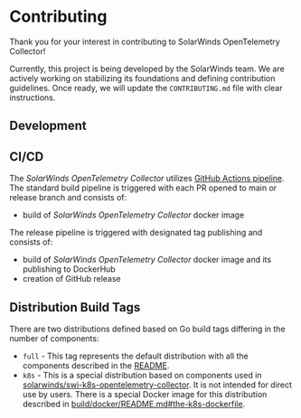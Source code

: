 # Contributing

Thank you for your interest in contributing to SolarWinds OpenTelemetry Collector!

Currently, this project is being developed by the SolarWinds team. 
We are actively working on stabilizing its foundations and defining contribution guidelines.
Once ready, we will update the `CONTRIBUTING.md` file with clear instructions.

## Development

## CI/CD
The _SolarWinds OpenTelemetry Collector_ utilizes [GitHub Actions pipeline](./.github).
The standard build pipeline is triggered with each PR opened to main or release branch and consists of:
- build of _SolarWinds OpenTelemetry Collector_ docker image

The release pipeline is triggered with designated tag publishing and consists of:
- build of _SolarWinds OpenTelemetry Collector_ docker image and its publishing to DockerHub
- creation of GitHub release

## Distribution Build Tags
There are two distributions defined based on Go build tags differing in the number of components:
- `full` - This tag represents the default distribution with all the components described in the [README](README.md#components).
- `k8s` - This is a special distribution based on components used in 
        [solarwinds/swi-k8s-opentelemetry-collector](https://github.com/solarwinds/swi-k8s-opentelemetry-collector). 
        It is not intended for direct use by users. There is a special Docker image for this distribution described in
        [build/docker/README.md#the-k8s-dockerfile](build/docker/README.md#the-k8s-dockerfile).
